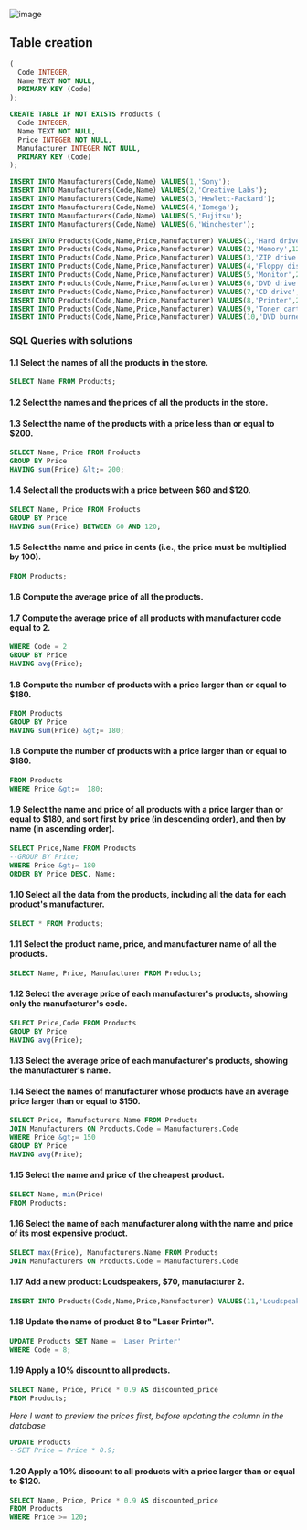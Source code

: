 ![image](https://github.com/user-attachments/assets/3368040c-912a-4f2e-bc64-86b7dd877be1)

## Table creation
````sql
(
  Code INTEGER,
  Name TEXT NOT NULL,
  PRIMARY KEY (Code)
);

CREATE TABLE IF NOT EXISTS Products (
  Code INTEGER,
  Name TEXT NOT NULL,
  Price INTEGER NOT NULL,
  Manufacturer INTEGER NOT NULL,
  PRIMARY KEY (Code)
);

INSERT INTO Manufacturers(Code,Name) VALUES(1,'Sony');
INSERT INTO Manufacturers(Code,Name) VALUES(2,'Creative Labs');
INSERT INTO Manufacturers(Code,Name) VALUES(3,'Hewlett-Packard');
INSERT INTO Manufacturers(Code,Name) VALUES(4,'Iomega');
INSERT INTO Manufacturers(Code,Name) VALUES(5,'Fujitsu');
INSERT INTO Manufacturers(Code,Name) VALUES(6,'Winchester');

INSERT INTO Products(Code,Name,Price,Manufacturer) VALUES(1,'Hard drive',240,5);
INSERT INTO Products(Code,Name,Price,Manufacturer) VALUES(2,'Memory',120,6);
INSERT INTO Products(Code,Name,Price,Manufacturer) VALUES(3,'ZIP drive',150,4);
INSERT INTO Products(Code,Name,Price,Manufacturer) VALUES(4,'Floppy disk',5,6);
INSERT INTO Products(Code,Name,Price,Manufacturer) VALUES(5,'Monitor',240,1);
INSERT INTO Products(Code,Name,Price,Manufacturer) VALUES(6,'DVD drive',180,2);
INSERT INTO Products(Code,Name,Price,Manufacturer) VALUES(7,'CD drive',90,2);
INSERT INTO Products(Code,Name,Price,Manufacturer) VALUES(8,'Printer',270,3);
INSERT INTO Products(Code,Name,Price,Manufacturer) VALUES(9,'Toner cartridge',66,3);
INSERT INTO Products(Code,Name,Price,Manufacturer) VALUES(10,'DVD burner',180,2);
````

### SQL Queries with solutions

#### 1.1 Select the names of all the products in the store.
````sql
SELECT Name FROM Products;
````
#### 1.2 Select the names and the prices of all the products in the store.
#### 1.3 Select the name of the products with a price less than or equal to $200.
````sql
SELECT Name, Price FROM Products
GROUP BY Price
HAVING sum(Price) &lt;= 200;
````
#### 1.4 Select all the products with a price between $60 and $120.
````sql
SELECT Name, Price FROM Products
GROUP BY Price
HAVING sum(Price) BETWEEN 60 AND 120;
````
#### 1.5 Select the name and price in cents (i.e., the price must be multiplied by 100).
````sql SELECT Name, (Price*100)
FROM Products;
````
#### 1.6 Compute the average price of all the products.
#### 1.7 Compute the average price of all products with manufacturer code equal to 2.
````sql SELECT Name,Price FROM Products
WHERE Code = 2
GROUP BY Price
HAVING avg(Price);
````
#### 1.8 Compute the number of products with a price larger than or equal to $180.
````sql SELECT Price, count(*)
FROM Products
GROUP BY Price
HAVING sum(Price) &gt;= 180;
````
#### 1.8 Compute the number of products with a price larger than or equal to $180.
````sql SELECT count(Name)
FROM Products
WHERE Price &gt;=  180;
````
#### 1.9 Select the name and price of all products with a price larger than or equal to $180, and sort first by price (in descending order), and then by name (in ascending order).
````sql
SELECT Price,Name FROM Products
--GROUP BY Price;
WHERE Price &gt;= 180
ORDER BY Price DESC, Name;
````
#### 1.10 Select all the data from the products, including all the data for each product's manufacturer.
````sql
SELECT * FROM Products; 
````
#### 1.11 Select the product name, price, and manufacturer name of all the products.
````sql
SELECT Name, Price, Manufacturer FROM Products;
````
#### 1.12 Select the average price of each manufacturer's products, showing only the manufacturer's code.
````sql
SELECT Price,Code FROM Products
GROUP BY Price
HAVING avg(Price);
````
#### 1.13 Select the average price of each manufacturer's products, showing the manufacturer's name.
#### 1.14 Select the names of manufacturer whose products have an average price larger than or equal to $150.
````sql
SELECT Price, Manufacturers.Name FROM Products
JOIN Manufacturers ON Products.Code = Manufacturers.Code
WHERE Price &gt;= 150
GROUP BY Price
HAVING avg(Price);
````
#### 1.15 Select the name and price of the cheapest product.
````sql
SELECT Name, min(Price)
FROM Products;
````
#### 1.16 Select the name of each manufacturer along with the name and price of its most expensive product.
````sql
SELECT max(Price), Manufacturers.Name FROM Products
JOIN Manufacturers ON Products.Code = Manufacturers.Code
````
#### 1.17 Add a new product: Loudspeakers, $70, manufacturer 2.
````sql
INSERT INTO Products(Code,Name,Price,Manufacturer) VALUES(11,'Loudspeakers',70,2);
````

#### 1.18 Update the name of product 8 to &quot;Laser Printer&quot;.
````sql
UPDATE Products SET Name = 'Laser Printer'
WHERE Code = 8;
````

#### 1.19 Apply a 10% discount to all products.
````sql
SELECT Name, Price, Price * 0.9 AS discounted_price 
FROM Products;
````
*Here I want to preview the prices first, before updating the column in the database* 
````sql
UPDATE Products 
--SET Price = Price * 0.9;
````
#### 1.20 Apply a 10% discount to all products with a price larger than or equal to $120.
````sql
SELECT Name, Price, Price * 0.9 AS discounted_price
FROM Products
WHERE Price >= 120;
````
